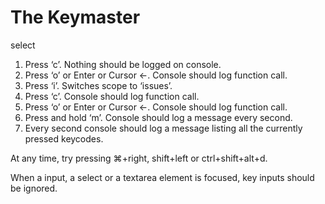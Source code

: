 The Keymaster
=============

select

1.  Press ‘c’. Nothing should be logged on console.
2.  Press ‘o’ or Enter or Cursor ←. Console should log function call.
3.  Press ‘i’. Switches scope to ‘issues’.
4.  Press ‘c’. Console should log function call.
5.  Press ‘o’ or Enter or Cursor ←. Console should log function call.
6.  Press and hold ‘m’. Console should log a message every second.
7.  Every second console should log a message listing all the currently pressed keycodes.

At any time, try pressing ⌘+right, shift+left or ctrl+shift+alt+d.

When a input, a select or a textarea element is focused, key inputs should be ignored.
